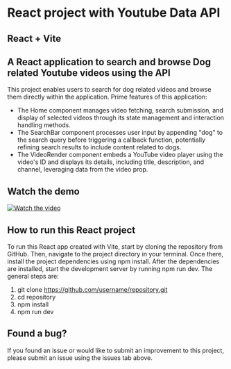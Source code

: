 # React project with Youtube Data API
## React + Vite

## A React application to search and browse Dog related Youtube videos using the API


This project enables users to search for dog related videos and browse them directly within the application. Prime features of this application:
* The Home component manages video fetching, search submission, and display of selected videos through its state management and interaction handling methods.
* The SearchBar component processes user input by appending "dog" to the search query before triggering a callback function, potentially refining search results to include content related to dogs.
* The VideoRender component embeds a YouTube video player using the video's ID and displays its details, including title, description, and channel, leveraging data from the video prop.


## Watch the demo
[![Watch the video](https://img.youtube.com/vi/YOUTUBE_VIDEO_ID_HERE/0.jpg)](https://www.youtube.com/watch?v=BmmFer0n2rw)

## How to run this React project 
To run this React app created with Vite, start by cloning the repository from GitHub. Then, navigate to the project directory in your terminal. Once there, install the project dependencies using npm install. After the dependencies are installed, start the development server by running npm run dev. The general steps are:
1. git clone https://github.com/username/repository.git
2. cd repository
3. npm install
4. npm run dev


## Found a bug?
If you found an issue or would like to submit an improvement to this project, please submit an issue using the issues tab above. 









